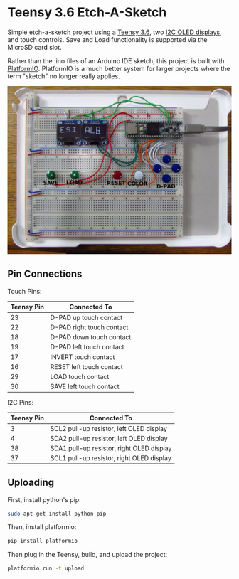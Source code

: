 # Teensy 3.6 Etch-A-Sketch

Simple etch-a-sketch project using a [Teensy 3.6](https://www.pjrc.com/store/teensy36_pins.html), two [I2C OLED displays](https://www.amazon.com/Diymall-Serial-128x64-Display-Arduino/dp/B00O2KDQBE/), and touch controls.  Save and Load functionality is supported via the MicroSD card slot.

Rather than the .ino files of an Arduino IDE sketch, this project is built with [PlatformIO](http://platformio.org/).  PlatformIO is a much better system for larger projects where the term "sketch" no longer really applies.

<img src="doc/breadboard6.jpg" width="600"/>

## Pin Connections

Touch Pins:

| Teensy Pin | Connected To |
| ----- | ----- |
| 23 | D-PAD up touch contact |
| 22 | D-PAD right touch contact |
| 18 | D-PAD down touch contact |
| 19 | D-PAD left touch contact |
| 17 | INVERT touch contact |
| 16 | RESET left touch contact |
| 29 | LOAD touch contact |
| 30 | SAVE left touch contact |

I2C Pins:

| Teensy Pin | Connected To |
| ----- | ----- |
| 3 | SCL2 pull-up resistor, left OLED display |
| 4 | SDA2 pull-up resistor, left OLED display |
| 38 | SDA1 pull-up resistor, right OLED display |
| 37 | SCL1 pull-up resistor, right OLED display |

## Uploading

First, install python's pip:

```bash
sudo apt-get install python-pip
```

Then, install platformio:

```bash
pip install platformio
```

Then plug in the Teensy, build, and upload the project:

```bash
platformio run -t upload
```

